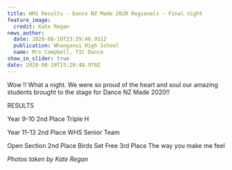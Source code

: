 ```yaml
---
title: WHS Results - Dance NZ Made 2020 Regionals - Final night
feature_image:
  credit: Kate Regan
news_author:
  date: 2020-08-10T23:29:48.951Z
  publication: Whanganui High School
  name: Mrs Campbell, TIC Dance
show_in_slider: true
date: 2020-08-10T23:29:48.970Z
---
```

Wow !! What a night. We were so proud of the heart and soul our amazing students brought to the stage for Dance NZ Made 2020!!


RESULTS

Year 9-10
2nd Place Triple H

Year 11-13
2nd Place WHS Senior Team

Open Section
2nd Place Birds Set Free
3rd Place The way you make me feel

_Photos taken by Kate Regan_
